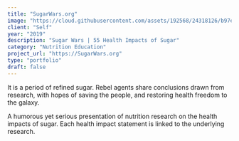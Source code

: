 ```yaml
---
title: "SugarWars.org"
image: "https://cloud.githubusercontent.com/assets/192568/24318126/b97e0dae-10d6-11e7-9107-df7fcc1d1939.png"
client: "Self"
year: "2019"
description: "Sugar Wars | 55 Health Impacts of Sugar"
category: "Nutrition Education"
project_url: "https://SugarWars.org"
type: "portfolio"
draft: false
---
```


It is a period of refined sugar. Rebel agents share conclusions drawn from research, with hopes of saving the people, and restoring health freedom to the galaxy.

A humorous yet serious presentation of nutrition research on the health impacts of sugar. Each health impact statement is linked to the underlying research.
